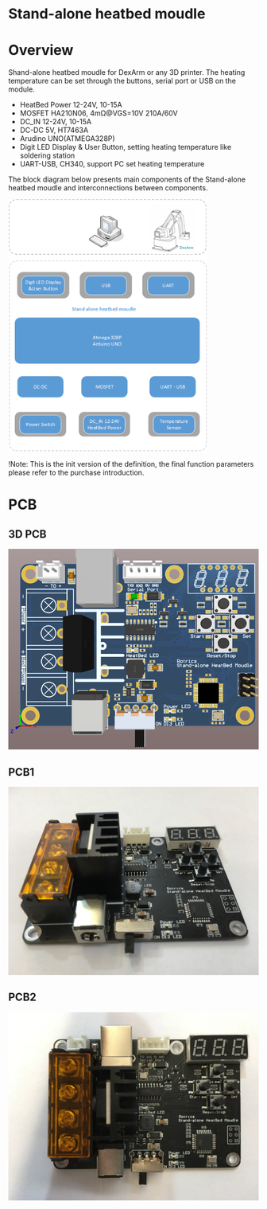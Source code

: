 # Stand-alone heatbed moudle

# Overview
Shand-alone heatbed moudle for DexArm or any 3D printer. The heating temperature can be set through the buttons, serial port or USB on the module.

- HeatBed Power 12-24V, 10-15A
- MOSFET HA210N06, 4mΩ@VGS=10V 210A/60V
- DC_IN 12-24V, 10-15A
- DC-DC 5V, HT7463A
- Arudino UNO(ATMEGA328P)
- Digit LED Display & User Button, setting heating temperature like soldering station
- UART-USB, CH340, support PC set heating temperature

The block diagram below presents main components of the Stand-alone heatbed moudle and interconnections between components.

<img src="stand-alone-heatbed-moudle.png" alt="drawing" width="400"/>

!Note: This is the init version of the definition, the final function parameters please refer to the purchase introduction.

# PCB
## 3D PCB
<img src="hardware/shand_alone_heatbed_moudle_PCB1.png" alt="drawing" width="600"/>

## PCB1
<img src="hardware/shand_alone_heatbed_moudle_PCB2.jpg" alt="drawing" width="600"/>

## PCB2
<img src="hardware/shand_alone_heatbed_moudle_PCB3.jpg" alt="drawing" width="600"/>
